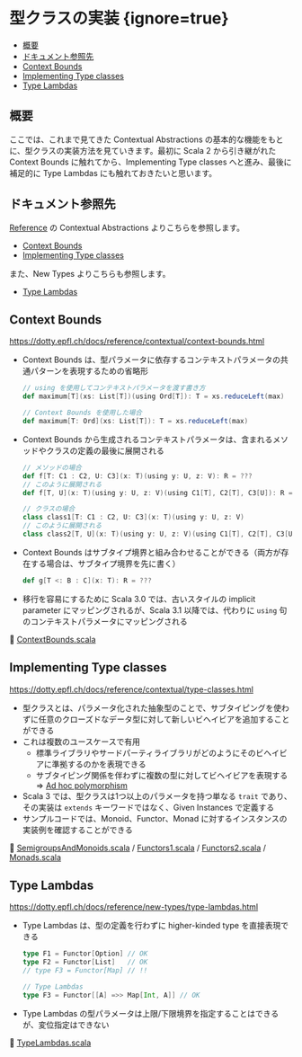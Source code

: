# 型クラスの実装 {ignore=true}

<!-- @import "[TOC]" {cmd="toc" depthFrom=1 depthTo=6 orderedList=false} -->

<!-- code_chunk_output -->

- [概要](#概要)
- [ドキュメント参照先](#ドキュメント参照先)
- [Context Bounds](#context-bounds)
- [Implementing Type classes](#implementing-type-classes)
- [Type Lambdas](#type-lambdas)

<!-- /code_chunk_output -->


## 概要

ここでは、これまで見てきた Contextual Abstractions の基本的な機能をもとに、型クラスの実装方法を見ていきます。最初に Scala 2 から引き継がれた Context Bounds に触れてから、Implementing Type classes へと進み、最後に補足的に Type Lambdas にも触れておきたいと思います。

## ドキュメント参照先

[Reference](https://dotty.epfl.ch/docs/reference/overview.html) の Contextual Abstractions よりこちらを参照します。

- [Context Bounds](https://dotty.epfl.ch/docs/reference/contextual/context-bounds.html)
- [Implementing Type classes](https://dotty.epfl.ch/docs/reference/contextual/type-classes.html)

また、New Types よりこちらも参照します。

- [Type Lambdas](https://dotty.epfl.ch/docs/reference/new-types/type-lambdas.html)

## Context Bounds

https://dotty.epfl.ch/docs/reference/contextual/context-bounds.html

- Context Bounds は、型パラメータに依存するコンテキストパラメータの共通パターンを表現するための省略形
  ```scala
  // using を使用してコンテキストパラメータを渡す書き方
  def maximum[T](xs: List[T])(using Ord[T]): T = xs.reduceLeft(max)

  // Context Bounds を使用した場合
  def maximum[T: Ord](xs: List[T]): T = xs.reduceLeft(max)
  ```
- Context Bounds から生成されるコンテキストパラメータは、含まれるメソッドやクラスの定義の最後に展開される
  ```scala
  // メソッドの場合
  def f[T: C1 : C2, U: C3](x: T)(using y: U, z: V): R = ???
  // このように展開される
  def f[T, U](x: T)(using y: U, z: V)(using C1[T], C2[T], C3[U]): R = ???

  // クラスの場合
  class class1[T: C1 : C2, U: C3](x: T)(using y: U, z: V)
  // このように展開される
  class class2[T, U](x: T)(using y: U, z: V)(using C1[T], C2[T], C3[U])
  ```
- Context Bounds はサブタイプ境界と組み合わせることができる（両方が存在する場合は、サブタイプ境界を先に書く）
  ```scala
  def g[T <: B : C](x: T): R = ???
  ```
- 移行を容易にするために Scala 3.0 では、古いスタイルの implicit parameter にマッピングされるが、Scala 3.1 以降では、代わりに `using` 句のコンテキストパラメータにマッピングされる

:memo: [ContextBounds.scala](/step06/src/main/scala/com/github/shinharad/gettingStartedWithScala3/ContextBounds.scala)

## Implementing Type classes

https://dotty.epfl.ch/docs/reference/contextual/type-classes.html

- 型クラスとは、パラメータ化された抽象型のことで、サブタイピングを使わずに任意のクローズドなデータ型に対して新しいビヘイビアを追加することができる
- これは複数のユースケースで有用
  - 標準ライブラリやサードパーティライブラリがどのようにそのビヘイビアに準拠するのかを表現できる
  - サブタイピング関係を伴わずに複数の型に対してビヘイビアを表現する => [Ad hoc polymorphism](https://en.wikipedia.org/wiki/Ad_hoc_polymorphism)
- Scala 3 では、型クラスは1つ以上のパラメータを持つ単なる `trait` であり、その実装は `extends` キーワードではなく、Given Instances で定義する
- サンプルコードでは、Monoid、Functor、Monad に対するインスタンスの実装例を確認することができる

:memo: [SemigroupsAndMonoids.scala](/step06/src/main/scala/com/github/shinharad/gettingStartedWithScala3/SemigroupsAndMonoids.scala) / [Functors1.scala](/step06/src/main/scala/com/github/shinharad/gettingStartedWithScala3/Functors1.scala) / [Functors2.scala](/step06/src/main/scala/com/github/shinharad/gettingStartedWithScala3/Functors2.scala) / [Monads.scala](/step06/src/main/scala/com/github/shinharad/gettingStartedWithScala3/Monads.scala)

## Type Lambdas

https://dotty.epfl.ch/docs/reference/new-types/type-lambdas.html

- Type Lambdas は、型の定義を行わずに higher-kinded type を直接表現できる
  ```scala
  type F1 = Functor[Option] // OK
  type F2 = Functor[List]   // OK
  // type F3 = Functor[Map] // !!

  // Type Lambdas
  type F3 = Functor[[A] =>> Map[Int, A]] // OK
  ```
- Type Lambdas の型パラメータは上限/下限境界を指定することはできるが、変位指定はできない

:memo: [TypeLambdas.scala](/step06/src/main/scala/com/github/shinharad/gettingStartedWithScala3/TypeLambdas.scala)